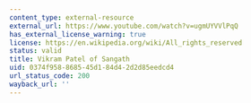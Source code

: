 ```yaml
---
content_type: external-resource
external_url: https://www.youtube.com/watch?v=ugmUYVVlPqQ
has_external_license_warning: true
license: https://en.wikipedia.org/wiki/All_rights_reserved
status: valid
title: Vikram Patel of Sangath
uid: 0374f958-8685-45d1-84d4-2d2d85eedcd4
url_status_code: 200
wayback_url: ''
---
```

